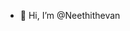 - 👋 Hi, I’m @Neethithevan
<!---
Neethithevan/Neethithevan is a ✨ special ✨ repository because its `README.md` (this file) appears on your GitHub profile.
You can click the Preview link to take a look at your changes.
--->
